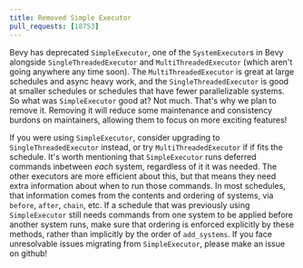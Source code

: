 ```yaml
---
title: Removed Simple Executor
pull_requests: [18753]
---
```


Bevy has deprecated `SimpleExecutor`, one of the `SystemExecutor`s in Bevy alongside `SingleThreadedExecutor` and `MultiThreadedExecutor` (which aren't going anywhere any time soon).
The `MultiThreadedExecutor` is great at large schedules and async heavy work, and the `SingleThreadedExecutor` is good at smaller schedules or schedules that have fewer parallelizable systems.
So what was `SimpleExecutor` good at? Not much. That's why we plan to remove it. Removing it will reduce some maintenance and consistency burdons on maintainers, allowing them to focus on more exciting features!

If you were using `SimpleExecutor`, consider upgrading to `SingleThreadedExecutor` instead, or try `MultiThreadedExecutor` if if fits the schedule.
It's worth mentioning that `SimpleExecutor` runs deferred commands inbetween *each* system, regardless of it it was needed.
The other executors are more efficient about this, but that means they need extra information about when to run those commands.
In most schedules, that information comes from the contents and ordering of systems, via `before`, `after`, `chain`, etc.
If a schedule that was previously using `SimpleExecutor` still needs commands from one system to be applied before another system runs,
make sure that ordering is enforced explicitly by these methods, rather than implicitly by the order of `add_systems`.
If you face unresolvable issues migrating from `SimpleExecutor`, please make an issue on github!
